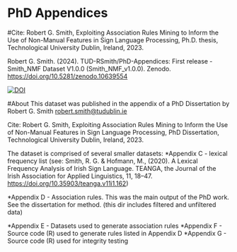 # PhD Appendices


#Cite: 
Robert G. Smith, Exploiting Association Rules Mining to Inform the Use of Non-Manual Features in Sign Language Processing,
Ph.D. thesis, Technological University Dublin, Ireland, 2023.

Robert G. Smith. (2024). TUD-RSmith/PhD-Appendices: First release - Smith_NMF Dataset V1.0.0 (Smith_NMF_v1.0.0). Zenodo. https://doi.org/10.5281/zenodo.10639554

[![DOI](https://zenodo.org/badge/560578153.svg)](https://zenodo.org/doi/10.5281/zenodo.10639533)

#About
This dataset was published in the appendix of a PhD Dissertation by Robert G. Smith robert.smith@tudublin.ie

Cite: Robert G. Smith, Exploiting Association Rules Mining to Inform the Use of Non-Manual Features in Sign Language Processing, PhD Dissertation, Technological University Dublin, Ireland, 2023.

The dataset is comprised of several smaller datasets: *Appendix C - lexical frequency list (see: Smith, R. G. & Hofmann, M., (2020). A Lexical Frequency Analysis of Irish Sign Language. TEANGA, the Journal of the Irish Association for Applied Linguistics, 11, 18–47. https://doi.org/10.35903/teanga.v11i1.162)

*Appendix D - Association rules. This was the main output of the PhD work. See the dissertation for method. (this dir includes filtered and unfiltered data)

*Appendix E - Datasets used to generate association rules *Appendix F - Source code (R) used to generate rules listed in Appendix D *Appendix G - Source code (R) used for integrity testing